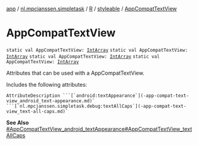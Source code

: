 [app](../../../index.md) / [nl.mpcjanssen.simpletask](../../index.md) / [R](../index.md) / [styleable](index.md) / [AppCompatTextView](.)

# AppCompatTextView

`static val AppCompatTextView: `[`IntArray`](https://kotlinlang.org/api/latest/jvm/stdlib/kotlin/-int-array/index.html)
`static val AppCompatTextView: `[`IntArray`](https://kotlinlang.org/api/latest/jvm/stdlib/kotlin/-int-array/index.html)
`static val AppCompatTextView: `[`IntArray`](https://kotlinlang.org/api/latest/jvm/stdlib/kotlin/-int-array/index.html)
`static val AppCompatTextView: `[`IntArray`](https://kotlinlang.org/api/latest/jvm/stdlib/kotlin/-int-array/index.html)

Attributes that can be used with a AppCompatTextView.

Includes the following attributes:

    AttributeDescription ```[`android:textAppearance`](-app-compat-text-view_android_text-appearance.md)` ```[`nl.mpcjanssen.simpletask.debug:textAllCaps`](-app-compat-text-view_text-all-caps.md)`

**See Also**
[#AppCompatTextView_android_textAppearance](-app-compat-text-view_android_text-appearance.md)[#AppCompatTextView_textAllCaps](-app-compat-text-view_text-all-caps.md)

